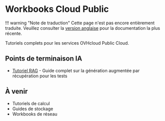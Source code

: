 # Workbooks Cloud Public

!!! warning "Note de traduction"
    Cette page n'est pas encore entièrement traduite. Veuillez consulter la [version anglaise](/ovhcloud-workbooks/en/public-cloud/) pour la documentation la plus récente.

Tutoriels complets pour les services OVHcloud Public Cloud.

## Points de terminaison IA
- [Tutoriel RAG](/ovhcloud-workbooks/en/public-cloud/ai-endpoints/rag-tutorial/) - Guide complet sur la génération augmentée par récupération pour les tests

## À venir
- Tutoriels de calcul
- Guides de stockage
- Workbooks de réseau
